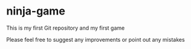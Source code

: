 # ninja-game
This is my first Git repository and my first game 
 
Please feel free to suggest any improvements or point out any mistakes
